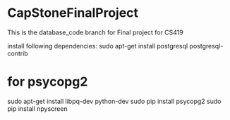 # CapStoneFinalProject
This is the database_code branch for Final project for CS419

install following dependencies:
sudo apt-get install postgresql postgresql-contrib
# for psycopg2
sudo apt-get install libpq-dev python-dev
sudo pip install psycopg2
sudo pip install npyscreen
